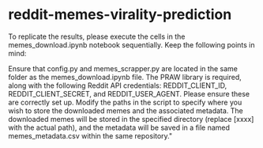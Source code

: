 # reddit-memes-virality-prediction

To replicate the results, please execute the cells in the memes_download.ipynb notebook sequentially. Keep the following points in mind:

Ensure that config.py and memes_scrapper.py are located in the same folder as the memes_download.ipynb file.
The PRAW library is required, along with the following Reddit API credentials: REDDIT_CLIENT_ID, REDDIT_CLIENT_SECRET, and REDDIT_USER_AGENT. Please ensure these are correctly set up.
Modify the paths in the script to specify where you wish to store the downloaded memes and the associated metadata.
The downloaded memes will be stored in the specified directory (replace [xxxx] with the actual path), and the metadata will be saved in a file named memes_metadata.csv within the same repository."
